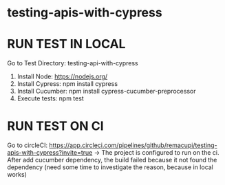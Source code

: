 # testing-apis-with-cypress
 
# RUN TEST IN LOCAL
Go to Test Directory: testing-api-with-cypress
1. Install Node: https://nodejs.org/
2. Install Cypress: npm install cypress
3. Install Cucumber: npm install cypress-cucumber-preprocessor
4. Execute tests: npm test

# RUN TEST ON CI
Go to circleCI: https://app.circleci.com/pipelines/github/remacupi/testing-apis-with-cypress?invite=true
-> The project is configured to run on the ci. After add cucumber dependency, the build failed because it not found the dependency (need some time to investigate the reason, because in local works)
